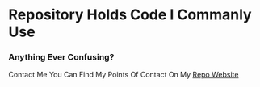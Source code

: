 # Repository Holds Code I Commanly Use

### Anything Ever Confusing?
Contact Me
You Can Find My Points Of Contact On My <a href="http://lacertosusrepo.github.io">Repo Website</a>
